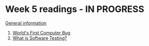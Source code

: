 # Week 5 readings - IN PROGRESS

[General information](../README.md#readings)

1. [World's First Computer Bug](https://education.nationalgeographic.org/resource/worlds-first-computer-bug/)
1. [What is Software Testing?](https://www.guru99.com/software-testing-introduction-importance.html)
